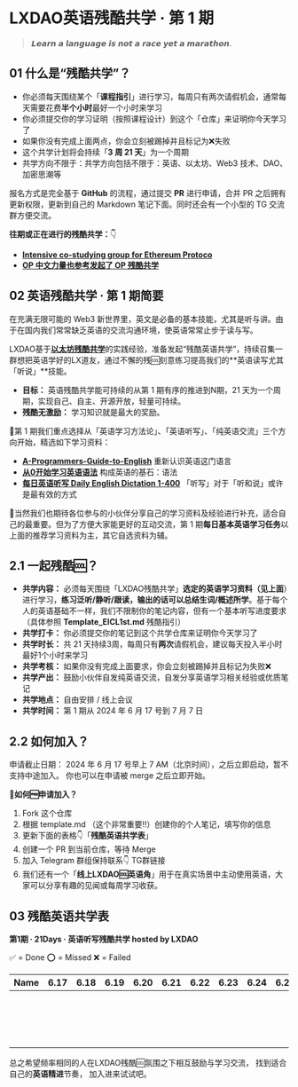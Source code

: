 # LXDAO英语残酷共学 · 第 1 期

> 𝙇𝙚𝙖𝙧𝙣 𝙖 𝙡𝙖𝙣𝙜𝙪𝙖𝙜𝙚 𝙞𝙨 𝙣𝙤𝙩 𝙖 𝙧𝙖𝙘𝙚 𝙮𝙚𝙩 𝙖 𝙢𝙖𝙧𝙖𝙩𝙝𝙤𝙣.

## **01 什么是“残酷共学”？**

- 你必须每天围绕某个「**课程指引**」进行学习，每周只有两次请假机会，通常每天需要花费**半个小时**最好一个小时来学习
- 你必须提交你的学习证明（按照课程设计）到这个「仓库」来证明你今天学习了
- 如果你没有完成上面两点，你会立刻被踢掉并且标记为❌失败
- 这个共学计划将会持续「**3 周 21 天**」为一个周期
- 共学方向不限于：共学方向包括不限于：英语、以太坊、Web3 技术、DAO、加密思潮等

报名方式是完全基于 **GitHub** 的流程，通过提交 **PR** 进行申请，合并 PR 之后拥有更新权限，更新到自己的 Markdown 笔记下面。同时还会有一个小型的 TG 交流群方便交流。

**往期或正在进行的残酷共学：**👇

- [**Intensive co-studying group for Ethereum Protoco**](https://www.notion.so/Intensive-co-studying-group-for-Ethereum-Protocol-3290b50ea9fa445db3462cf54a5c28fb?pvs=21)
- [**OP 中文力量也参考发起了 OP 残酷共学**](https://www.notion.so/OP-OP-f5359a62b9694af4b47f45c7febd917b?pvs=21)

## **02** 英语残酷共学 · 第 1 期简要

在充满无限可能的 Web3 新世界里，英文是必备的基本技能，尤其是听与讲。由于在国内我们常常缺乏英语的交流沟通环境，使英语常常止步于读与写。

LXDAO基于[**以太坊残酷共学**](https://github.com/brucexu-eth/intensive-ethereum-protocol-study-group)的实践经验，准备发起“残酷英语共学”，持续召集一群想把英语学好的LX道友，通过不懈的残🆒刻意练习提高我们的**英语读写尤其「听说」**技能。

- **目标：** 英语残酷共学能可持续的从第 1 期有序的推进到N期，21 天为一个周期，实现自己、自主、开源开放，轻量可持续。
- **残酷无激励：** 学习知识就是最大的奖励。

💾第 1 期我们重点选择从「英语学习方法论」、「英语听写」、「纯英语交流」三个方向开始，精选如下学习资料：

- [**A-Programmers-Guide-to-English**](https://github.com/yujiangshui/A-Programmers-Guide-to-English) 重新认识英语这门语言
- [**从0开始学习英语语法**](https://hzpt-inet-club.github.io/english-note/) 构成英语的基石：语法
- [**每日英语听写 Daily English Dictation 1-400**](https://www.bilibili.com/video/BV1U7411a7xG?p=3&vd_source=bc0666711d2280c24d54945ab9c11146) 「听写」对于「听和说」或许是最有效的方式

👏当然我们也期待各位参与的小伙伴分享自己的学习资料及经验进行补充，适合自己的最重要。但为了方便大家能更好的互动交流，第 1 期**每日基本英语学习任务**以上面的推荐学习资料为主，其它自选资料为辅。

## **2.1 一起残酷🆒？**

- **共学内容：** 必须每天围绕「LXDAO残酷共学」**选定的英语学习资料（见上面**）进行学习，**练习泛听/静听/跟读，输出的话可以总结生词/概述所学**。基于每个人的英语基础不一样，我们不限制你的笔记内容，但有一个基本听写进度要求（具体参照 **Template_EICL1st.md** 残酷指引）
- **共学打卡：** 你必须提交你的笔记到这个共学仓库来证明你今天学习了
- **共学时长：** 共 21 天持续3周，每周只有**两次**请假机会，建议每天投入半小时最好1个小时来学习
- **共学考核：** 如果你没有完成上面要求，你会立刻被踢掉并且标记为失败❌
- **共学产出：** 鼓励小伙伴自发纯英语交流，自发分享英语学习相关经验或优质笔记
- **共学地点：** 自由安排 / 线上会议
- **共学时间：** 第 1 期从 2024 年 6 月 17 号到 7 月 7 日

## **2.2 如何加入？**

申请截止日期： 2024 年 6 月 17 号早上 7 AM（北京时间），之后立即启动，暂不支持中途加入。
你也可以在申请被 merge 之后立即开始。

**📝如何🆓申请加入？**

1. Fork 这个仓库
2. 根据 template.md （这个非常重要‼️）创建你的个人笔记，填写你的信息
3. 更新下面的表格👇「**残酷英语共学表**」
4. 创建一个 PR 到当前仓库，等待 Merge
5. 加入 Telegram 群组保持联系👇 TG群链接
6. 我们还有一个「**线上LXDAO🆒英语角**」用于在真实场景中主动使用英语，大家可以分享有趣的见闻或每周学习收获。

## **03 残酷英语共学表**

**第1期 · 21Days · 英语听写残酷共学 hosted by LXDAO**

✅ = Done ⭕️ = Missed ❌ = Failed

| Name | 6.17 | 6.18 | 6.19 | 6.20 | 6.21 | 6.22 | 6.23 | 6.24 | 6.25 | 6.26 | 6.27 | 6.28 | 6.29 | 6.30 | 7.01 | 7.02 | 7.03 | 7.04 | 7.05 | 7.06 | 7.07 |
| ---- | ---- | ---- | ---- | ---- | ---- | ---- | ---- | ---- | ---- | ---- | ---- | ---- | ---- | ---- | ---- | ---- | ---- | ---- | ---- | ---- | ---- |
|      |      |      |      |      |      |      |      |      |      |      |      |      |      |      |      |      |      |      |      |      |      |
|      |      |      |      |      |      |      |      |      |      |      |      |      |      |      |      |      |      |      |      |      |      |
|      |      |      |      |      |      |      |      |      |      |      |      |      |      |      |      |      |      |      |      |      |      |
|      |      |      |      |      |      |      |      |      |      |      |      |      |      |      |      |      |      |      |      |      |      |
|      |      |      |      |      |      |      |      |      |      |      |      |      |      |      |      |      |      |      |      |      |      |
|      |      |      |      |      |      |      |      |      |      |      |      |      |      |      |      |      |      |      |      |      |      |
|      |      |      |      |      |      |      |      |      |      |      |      |      |      |      |      |      |      |      |      |      |      |
|      |      |      |      |      |      |      |      |      |      |      |      |      |      |      |      |      |      |      |      |      |      |
|      |      |      |      |      |      |      |      |      |      |      |      |      |      |      |      |      |      |      |      |      |      |
|      |      |      |      |      |      |      |      |      |      |      |      |      |      |      |      |      |      |      |      |      |      |
|      |      |      |      |      |      |      |      |      |      |      |      |      |      |      |      |      |      |      |      |      |      |
|      |      |      |      |      |      |      |      |      |      |      |      |      |      |      |      |      |      |      |      |      |      |
|      |      |      |      |      |      |      |      |      |      |      |      |      |      |      |      |      |      |      |      |      |      |
|      |      |      |      |      |      |      |      |      |      |      |      |      |      |      |      |      |      |      |      |      |      |
|      |      |      |      |      |      |      |      |      |      |      |      |      |      |      |      |      |      |      |      |      |      |
|      |      |      |      |      |      |      |      |      |      |      |      |      |      |      |      |      |      |      |      |      |      |
|      |      |      |      |      |      |      |      |      |      |      |      |      |      |      |      |      |      |      |      |      |      |

总之希望频率相同的人在LXDAO残酷🆒氛围之下相互鼓励与学习交流，
找到适合自己的**英语精进**节奏，
加入进来试试吧。

